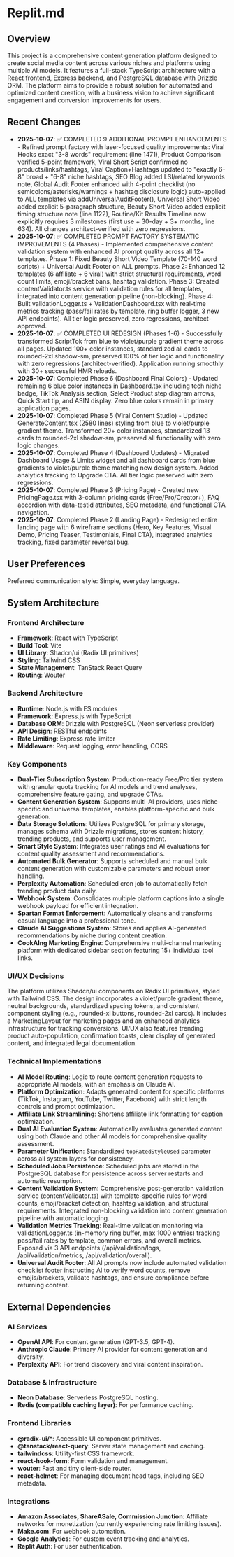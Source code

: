 # Replit.md

## Overview
This project is a comprehensive content generation platform designed to create social media content across various niches and platforms using multiple AI models. It features a full-stack TypeScript architecture with a React frontend, Express backend, and PostgreSQL database with Drizzle ORM. The platform aims to provide a robust solution for automated and optimized content creation, with a business vision to achieve significant engagement and conversion improvements for users.

## Recent Changes
- **2025-10-07**: ✅ COMPLETED 9 ADDITIONAL PROMPT ENHANCEMENTS - Refined prompt factory with laser-focused quality improvements: Viral Hooks exact "3-8 words" requirement (line 1471), Product Comparison verified 5-point framework, Viral Short Script confirmed no products/links/hashtags, Viral Caption+Hashtags updated to "exactly 6-8" broad + "6-8" niche hashtags, SEO Blog added LSI/related keywords note, Global Audit Footer enhanced with 4-point checklist (no semicolons/asterisks/warnings + hashtag disclosure logic) auto-applied to ALL templates via addUniversalAuditFooter(), Universal Short Video added explicit 5-paragraph structure, Beauty Short Video added explicit timing structure note (line 1122), Routine/Kit Results Timeline now explicitly requires 3 milestones (first use + 30-day + 3+ months, line 634). All changes architect-verified with zero regressions.
- **2025-10-07**: ✅ COMPLETED PROMPT FACTORY SYSTEMATIC IMPROVEMENTS (4 Phases) - Implemented comprehensive content validation system with enhanced AI prompt quality across all 12+ templates. Phase 1: Fixed Beauty Short Video Template (70-140 word scripts) + Universal Audit Footer on ALL prompts. Phase 2: Enhanced 12 templates (6 affiliate + 6 viral) with strict structural requirements, word count limits, emoji/bracket bans, hashtag validation. Phase 3: Created contentValidator.ts service with validation rules for all templates, integrated into content generation pipeline (non-blocking). Phase 4: Built validationLogger.ts + ValidationDashboard.tsx with real-time metrics tracking (pass/fail rates by template, ring buffer logger, 3 new API endpoints). All tier logic preserved, zero regressions, architect-approved.
- **2025-10-07**: ✅ COMPLETED UI REDESIGN (Phases 1-6) - Successfully transformed ScriptTok from blue to violet/purple gradient theme across all pages. Updated 100+ color instances, standardized all cards to rounded-2xl shadow-sm, preserved 100% of tier logic and functionality with zero regressions (architect-verified). Application running smoothly with 30+ successful HMR reloads.
- **2025-10-07**: Completed Phase 6 (Dashboard Final Colors) - Updated remaining 6 blue color instances in Dashboard.tsx including tech niche badge, TikTok Analysis section, Select Product step diagram arrows, Quick Start tip, and ASIN display. Zero blue colors remain in primary application pages.
- **2025-10-07**: Completed Phase 5 (Viral Content Studio) - Updated GenerateContent.tsx (2580 lines) styling from blue to violet/purple gradient theme. Transformed 20+ color instances, standardized 13 cards to rounded-2xl shadow-sm, preserved all functionality with zero logic changes.
- **2025-10-07**: Completed Phase 4 (Dashboard Updates) - Migrated Dashboard Usage & Limits widget and all dashboard cards from blue gradients to violet/purple theme matching new design system. Added analytics tracking to Upgrade CTA. All tier logic preserved with zero regressions.
- **2025-10-07**: Completed Phase 3 (Pricing Page) - Created new PricingPage.tsx with 3-column pricing cards (Free/Pro/Creator+), FAQ accordion with data-testid attributes, SEO metadata, and functional CTA navigation.
- **2025-10-07**: Completed Phase 2 (Landing Page) - Redesigned entire landing page with 6 wireframe sections (Hero, Key Features, Visual Demo, Pricing Teaser, Testimonials, Final CTA), integrated analytics tracking, fixed parameter reversal bug.

## User Preferences
Preferred communication style: Simple, everyday language.

## System Architecture

### Frontend Architecture
- **Framework**: React with TypeScript
- **Build Tool**: Vite
- **UI Library**: Shadcn/ui (Radix UI primitives)
- **Styling**: Tailwind CSS
- **State Management**: TanStack React Query
- **Routing**: Wouter

### Backend Architecture
- **Runtime**: Node.js with ES modules
- **Framework**: Express.js with TypeScript
- **Database ORM**: Drizzle with PostgreSQL (Neon serverless provider)
- **API Design**: RESTful endpoints
- **Rate Limiting**: Express rate limiter
- **Middleware**: Request logging, error handling, CORS

### Key Components
- **Dual-Tier Subscription System**: Production-ready Free/Pro tier system with granular quota tracking for AI models and trend analyses, comprehensive feature gating, and upgrade CTAs.
- **Content Generation System**: Supports multi-AI providers, uses niche-specific and universal templates, enables platform-specific and bulk generation.
- **Data Storage Solutions**: Utilizes PostgreSQL for primary storage, manages schema with Drizzle migrations, stores content history, trending products, and supports user management.
- **Smart Style System**: Integrates user ratings and AI evaluations for content quality assessment and recommendations.
- **Automated Bulk Generator**: Supports scheduled and manual bulk content generation with customizable parameters and robust error handling.
- **Perplexity Automation**: Scheduled cron job to automatically fetch trending product data daily.
- **Webhook System**: Consolidates multiple platform captions into a single webhook payload for efficient integration.
- **Spartan Format Enforcement**: Automatically cleans and transforms casual language into a professional tone.
- **Claude AI Suggestions System**: Stores and applies AI-generated recommendations by niche during content creation.
- **CookAIng Marketing Engine**: Comprehensive multi-channel marketing platform with dedicated sidebar section featuring 15+ individual tool links.

### UI/UX Decisions
The platform utilizes Shadcn/ui components on Radix UI primitives, styled with Tailwind CSS. The design incorporates a violet/purple gradient theme, neutral backgrounds, standardized spacing tokens, and consistent component styling (e.g., rounded-xl buttons, rounded-2xl cards). It includes a MarketingLayout for marketing pages and an enhanced analytics infrastructure for tracking conversions. UI/UX also features trending product auto-population, confirmation toasts, clear display of generated content, and integrated legal documentation.

### Technical Implementations
- **AI Model Routing**: Logic to route content generation requests to appropriate AI models, with an emphasis on Claude AI.
- **Platform Optimization**: Adapts generated content for specific platforms (TikTok, Instagram, YouTube, Twitter, Facebook) with strict length controls and prompt optimization.
- **Affiliate Link Streamlining**: Shortens affiliate link formatting for caption optimization.
- **Dual AI Evaluation System**: Automatically evaluates generated content using both Claude and other AI models for comprehensive quality assessment.
- **Parameter Unification**: Standardized `topRatedStyleUsed` parameter across all system layers for consistency.
- **Scheduled Jobs Persistence**: Scheduled jobs are stored in the PostgreSQL database for persistence across server restarts and automatic resumption.
- **Content Validation System**: Comprehensive post-generation validation service (contentValidator.ts) with template-specific rules for word counts, emoji/bracket detection, hashtag validation, and structural requirements. Integrated non-blocking validation into content generation pipeline with automatic logging.
- **Validation Metrics Tracking**: Real-time validation monitoring via validationLogger.ts (in-memory ring buffer, max 1000 entries) tracking pass/fail rates by template, common errors, and overall metrics. Exposed via 3 API endpoints (/api/validation/logs, /api/validation/metrics, /api/validation/overall).
- **Universal Audit Footer**: All AI prompts now include automated validation checklist footer instructing AI to verify word counts, remove emojis/brackets, validate hashtags, and ensure compliance before returning content.

## External Dependencies

### AI Services
- **OpenAI API**: For content generation (GPT-3.5, GPT-4).
- **Anthropic Claude**: Primary AI provider for content generation and diversity.
- **Perplexity API**: For trend discovery and viral content inspiration.

### Database & Infrastructure
- **Neon Database**: Serverless PostgreSQL hosting.
- **Redis (compatible caching layer)**: For performance caching.

### Frontend Libraries
- **@radix-ui/***: Accessible UI component primitives.
- **@tanstack/react-query**: Server state management and caching.
- **tailwindcss**: Utility-first CSS framework.
- **react-hook-form**: Form validation and management.
- **wouter**: Fast and tiny client-side router.
- **react-helmet**: For managing document head tags, including SEO metadata.

### Integrations
- **Amazon Associates, ShareASale, Commission Junction**: Affiliate networks for monetization (currently experiencing rate limiting issues).
- **Make.com**: For webhook automation.
- **Google Analytics**: For custom event tracking and analytics.
- **Replit Auth**: For user authentication.